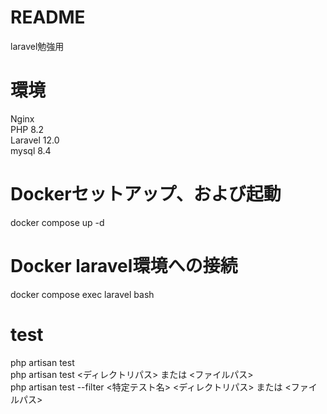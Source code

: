 # README
laravel勉強用

# 環境
Nginx<br/>
PHP 8.2<br/>
Laravel 12.0<br/>
mysql 8.4<br/>

# Dockerセットアップ、および起動
docker compose up -d

# Docker laravel環境への接続
docker compose exec laravel bash

# test
php artisan test<br/>
php artisan test <ディレクトリパス> または <ファイルパス><br/>
php artisan test --filter <特定テスト名> <ディレクトリパス> または <ファイルパス>
